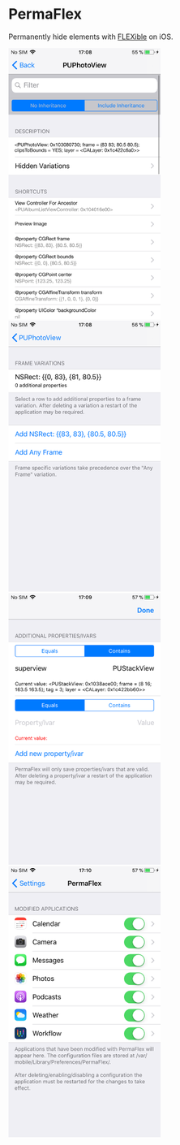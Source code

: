 # PermaFlex

Permanently hide elements with [FLEXible](http://cydia.saurik.com/package/com.shmoopillc.flexible/) on iOS.

<img src="permaflex_entry.PNG" width="300"/>
<img src="permaflex_variations.PNG" width="300"/>
<div></div>
<img src="permaflex_properties.PNG" width="300"/>
<img src="permaflex_settings.PNG" width="300"/>